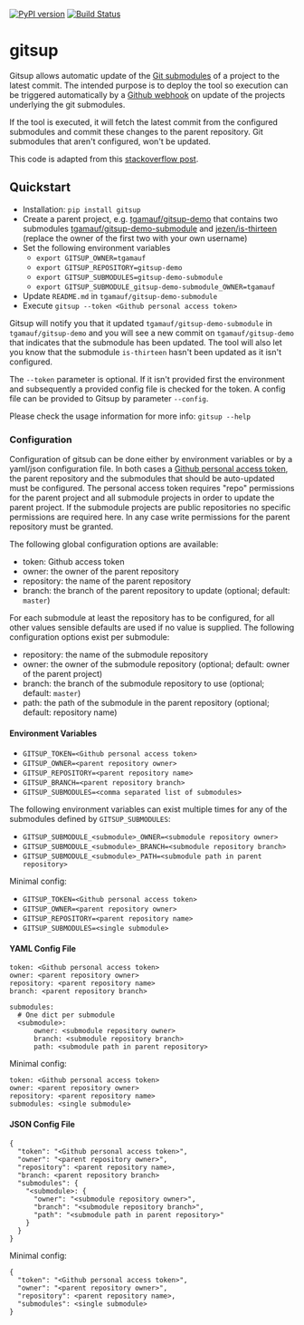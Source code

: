 [![PyPI version](https://badge.fury.io/py/gitsup.svg)](https://badge.fury.io/py/gitsup)
[![Build Status](https://travis-ci.org/tgamauf/gitsup.svg?branch=master)](https://travis-ci.org/tgamauf/gitsup)


# gitsup
Gitsup allows automatic update of the [Git submodules](https://git-scm.com/book/en/v2/Git-Tools-Submodules) of a project to the latest commit. The intended purpose is to
deploy the tool so execution can be triggered automatically by a [Github webhook](https://developer.github.com/webhooks/) 
on update of the projects underlying the git submodules.

If the tool is executed, it will fetch the latest commit from the configured submodules and commit these changes to the 
parent repository. Git submodules that aren't configured, won't be updated.

This code is adapted from this [stackoverflow post](https://stackoverflow.com/a/51751697/3927228).


## Quickstart
- Installation: `pip install gitsup`
- Create a parent project, e.g. [tgamauf/gitsup-demo](https://github.com/tgamauf/gitsup-demo) that contains two 
submodules [tgamauf/gitsup-demo-submodule](https://github.com/tgamauf/gitsup-demo-submodule) and [jezen/is-thirteen](
https://github.com/jezen/is-thirteen) (replace the owner of the first two with your own username)
- Set the following environment variables
    - `export GITSUP_OWNER=tgamauf`
    - `export GITSUP_REPOSITORY=gitsup-demo`
    - `export GITSUP_SUBMODULES=gitsup-demo-submodule`
    - `export GITSUP_SUBMODULE_gitsup-demo-submodule_OWNER=tgamauf`
- Update `README.md` in `tgamauf/gitsup-demo-submodule`
- Execute `gitsup --token <Github personal access token>`

Gitsup will notify you that it updated `tgamauf/gitsup-demo-submodule` in `tgamauf/gitsup-demo` and you will see a new 
commit on `tgamauf/gitsup-demo` that indicates that the submodule has been updated. The tool will also let you know 
that the submodule `is-thirteen` hasn't been updated as it isn't configured.

The `--token` parameter is optional. If it isn't provided first the environment and subsequently a provided config file 
is checked for the token. A config file can be provided to Gitsup by parameter `--config`.

Please check the usage information for more info: `gitsup --help`


### Configuration
Configuration of gitsub can be done either by environment variables or by a yaml/json configuration file. In both cases 
a [Github personal access token](https://help.github.com/en/github/authenticating-to-github/creating-a-personal-access-token-for-the-command-line#creating-a-token), 
the parent repository and the submodules that should be auto-updated must be configured. The personal access token 
requires "repo" permissions for the parent project and all submodule projects in order to update the parent project. If 
the submodule projects are public repositories no specific permissions are required here. In any case write permissions 
for the parent repository must be granted.

The following global configuration options are available:
- token: Github access token
- owner: the owner of the parent repository
- repository: the name of the parent repository
- branch: the branch of the parent repository to update (optional; default: `master`)

For each submodule at least the repository has to be configured, for all other values sensible defaults are used if no 
value is supplied. The following configuration options exist per submodule:
- repository: the name of the submodule repository
- owner: the owner of the submodule repository (optional; default: owner of the parent project)
- branch: the branch of the submodule repository to use (optional; default: `master`)
- path: the path of the submodule in the parent repository (optional; default: repository name)


#### Environment Variables
- `GITSUP_TOKEN=<Github personal access token>`
- `GITSUP_OWNER=<parent repository owner>`
- `GITSUP_REPOSITORY=<parent repository name>`
- `GITSUP_BRANCH=<parent repository branch>`
- `GITSUP_SUBMODULES=<comma separated list of submodules>`

The following environment variables can exist multiple times for any of the submodules defined by `GITSUP_SUBMODULES`:
- `GITSUP_SUBMODULE_<submodule>_OWNER=<submodule repository owner>`
- `GITSUP_SUBMODULE_<submodule>_BRANCH=<submodule repository branch>`
- `GITSUP_SUBMODULE_<submodule>_PATH=<submodule path in parent repository>`

Minimal config:
- `GITSUP_TOKEN=<Github personal access token>`
- `GITSUP_OWNER=<parent repository owner>`
- `GITSUP_REPOSITORY=<parent repository name>`
- `GITSUP_SUBMODULES=<single submodule>`


#### YAML Config File
```
token: <Github personal access token>
owner: <parent repository owner>
repository: <parent repository name>
branch: <parent repository branch>

submodules:
  # One dict per submodule
  <submodule>:
      owner: <submodule repository owner>
      branch: <submodule repository branch>
      path: <submodule path in parent repository>
```

Minimal config:
```
token: <Github personal access token>
owner: <parent repository owner>
repository: <parent repository name>
submodules: <single submodule>
```


#### JSON Config File
```
{
  "token": "<Github personal access token>",
  "owner": "<parent repository owner>",
  "repository": <parent repository name>,
  "branch: <parent repository branch>
  "submodules": {
    "<submodule>: {
      "owner": "<submodule repository owner>",
      "branch": "<submodule repository branch>",
      "path": "<submodule path in parent repository>"
    }
  }
}
```

Minimal config:
```
{
  "token": "<Github personal access token>",
  "owner": "<parent repository owner>",
  "repository": <parent repository name>,
  "submodules": <single submodule>
}
```
